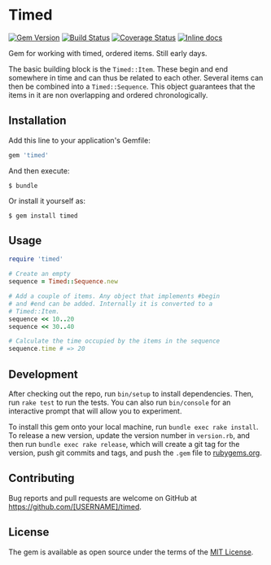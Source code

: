 # Timed

[![Gem Version](https://badge.fury.io/rb/timed.svg)](https://badge.fury.io/rb/timed)
[![Build Status](https://travis-ci.org/seblindberg/ruby-timed.svg?branch=master)](https://travis-ci.org/seblindberg/ruby-timed)
[![Coverage Status](https://coveralls.io/repos/github/seblindberg/ruby-timed/badge.svg?branch=master)](https://coveralls.io/github/seblindberg/ruby-timed?branch=master)
[![Inline docs](http://inch-ci.org/github/seblindberg/ruby-timed.svg?branch=master)](http://inch-ci.org/github/seblindberg/ruby-timed)

Gem for working with timed, ordered items. Still early days.

The basic building block is the `Timed::Item`. These begin and end somewhere in time and can thus be related to each other. Several items can then be combined into a `Timed::Sequence`. This object guarantees that the items in it are non overlapping and ordered chronologically.

## Installation

Add this line to your application's Gemfile:

```ruby
gem 'timed'
```

And then execute:

    $ bundle

Or install it yourself as:

    $ gem install timed

## Usage

```ruby
require 'timed'

# Create an empty
sequence = Timed::Sequence.new

# Add a couple of items. Any object that implements #begin
# and #end can be added. Internally it is converted to a
# Timed::Item.
sequence << 10..20
sequence << 30..40

# Calculate the time occupied by the items in the sequence
sequence.time # => 20
```

## Development

After checking out the repo, run `bin/setup` to install dependencies. Then, run `rake test` to run the tests. You can also run `bin/console` for an interactive prompt that will allow you to experiment.

To install this gem onto your local machine, run `bundle exec rake install`. To release a new version, update the version number in `version.rb`, and then run `bundle exec rake release`, which will create a git tag for the version, push git commits and tags, and push the `.gem` file to [rubygems.org](https://rubygems.org).

## Contributing

Bug reports and pull requests are welcome on GitHub at https://github.com/[USERNAME]/timed.


## License

The gem is available as open source under the terms of the [MIT License](http://opensource.org/licenses/MIT).

